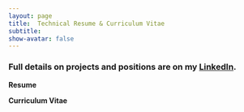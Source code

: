 ```yaml
---
layout: page
title:  Technical Resume & Curriculum Vitae
subtitle:
show-avatar: false
---
```

### Full details on projects and positions are on my [LinkedIn](https://linkedin.com/in/jiahui-k-chen/).  

**Resume**
<object data="/img/Resume_May_30.pdf" width="1000" height="1000" type='application/pdf'></object>

**Curriculum Vitae**
<object data="/img/CV_May_30.pdf" width="1000" height="1000" type='application/pdf'></object>
